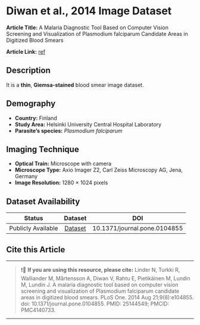 # **Diwan et al., 2014 Image Dataset**  
**Article Title:** A Malaria Diagnostic Tool Based on Computer Vision Screening and Visualization of Plasmodium falciparum Candidate Areas in Digitized Blood Smears

**Article Link:** [ref](https://www.ncbi.nlm.nih.gov/pmc/articles/PMC4140733/)


## **Description**
It is a **thin**, **Giemsa-stained** blood smear image dataset.


## **Demography**
+ **Country:** Finland
+ **Study Area:** Helsinki University Central Hospital Laboratory
+ **Parasite’s species:** _Plasmodium falciparum_


## **Imaging Technique**
+ **Optical Train:** Microscope with camera
+ **Microscope Type:** Axio Imager Z2, Carl Zeiss Microscopy AG, Jena, Germany
+ **Image Resolution:** 1280 × 1024 pixels
  

## **Dataset Availability**
|**Status**|**Dataset**|**DOI**|
|:---:|:---:|:---:|
|Publicly Available|[Dataset](http://fimm.webmicroscope.net/Research/Momic/mamic)|10.1371/journal.pone.0104855|


## **Cite this Article**
---
>
> ❗🛑 **If you are using this resource, please cite:** Linder N, Turkki R, Walliander M, Mårtensson A, Diwan V, Rahtu E, Pietikäinen M, Lundin M, Lundin J. A malaria diagnostic tool based on computer vision screening and visualization of Plasmodium falciparum candidate areas in digitized blood smears. PLoS One. 2014 Aug 21;9(8):e104855. doi: 10.1371/journal.pone.0104855. PMID: 25144549; PMCID: PMC4140733.
>
---
